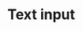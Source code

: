 # Text input 


[Git branch]:(https://github.com/codiku/react-native-temperature-converter/tree/003-EN-input)
